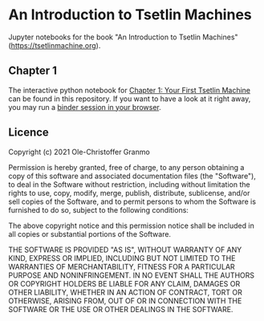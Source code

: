 # An Introduction to Tsetlin Machines

Jupyter notebooks for the book "An Introduction to Tsetlin Machines" (https://tsetlinmachine.org).

## Chapter 1

The interactive python notebook for [Chapter 1: Your First Tsetlin Machine](https://github.com/cair/TsetlinMachineBook/blob/main/Chapter_1.ipynb) can be found in this repository. If you want to have a look at it right away, you may run a [binder session in your browser](https://mybinder.org/v2/gh/cair/TsetlinMachineBook/main?filepath=Chapter_1.ipynb).

## Licence

Copyright (c) 2021 Ole-Christoffer Granmo

Permission is hereby granted, free of charge, to any person obtaining a copy
of this software and associated documentation files (the "Software"), to deal
in the Software without restriction, including without limitation the rights
to use, copy, modify, merge, publish, distribute, sublicense, and/or sell
copies of the Software, and to permit persons to whom the Software is
furnished to do so, subject to the following conditions:

The above copyright notice and this permission notice shall be included in all
copies or substantial portions of the Software.

THE SOFTWARE IS PROVIDED "AS IS", WITHOUT WARRANTY OF ANY KIND, EXPRESS OR
IMPLIED, INCLUDING BUT NOT LIMITED TO THE WARRANTIES OF MERCHANTABILITY,
FITNESS FOR A PARTICULAR PURPOSE AND NONINFRINGEMENT. IN NO EVENT SHALL THE
AUTHORS OR COPYRIGHT HOLDERS BE LIABLE FOR ANY CLAIM, DAMAGES OR OTHER
LIABILITY, WHETHER IN AN ACTION OF CONTRACT, TORT OR OTHERWISE, ARISING FROM,
OUT OF OR IN CONNECTION WITH THE SOFTWARE OR THE USE OR OTHER DEALINGS IN THE
SOFTWARE.
